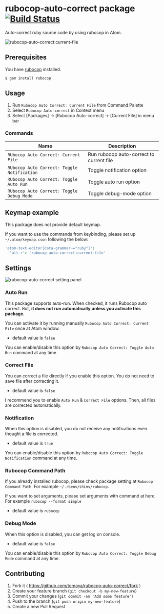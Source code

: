 # rubocop-auto-correct package [![Build Status](https://travis-ci.org/tomoya/rubocop-auto-correct.svg?branch=master)](https://travis-ci.org/tomoya/rubocop-auto-correct)

Auto-correct ruby source code by using rubocop in Atom.

![rubocop-auto-correct:current-file](https://cloud.githubusercontent.com/assets/18009/8393555/a35f1530-1d4f-11e5-9a5f-089927e54f38.gif)

## Prerequisites

You have [rubocop](https://github.com/bbatsov/rubocop) installed.

    $ gem install rubocop

## Usage

1. Run `Rubocop Auto Correct: Current File` from Command Palette
2. Select `Rubocop Auto-correct` in Context menu
3. Select [Packages] -> [Rubocop Auto-correct] -> [Current File] in menu bar

### Commands

| Name | Description |
| ---- | ----------- |
| `RUbocop Auto Correct: Current File` | Run rubocop auto-correct to current file |
| `RUbocop Auto Correct: Toggle Notification` | Toggle notification option |
| `RUbocop Auto Correct: Toggle Auto Run` | Toggle auto run option |
| `RUbocop Auto Correct: Toggle Debug Mode` | Toggle debug-mode option |

## Keymap example

This package does not provide default keymap.

If you want to use the commands from keybinding, please set up `~/.atom/keymap.cson` following the below:

```coffee
'atom-text-editor[data-grammar~="ruby"]':
  'alt-r': 'rubocop-auto-correct:current-file'
```

## Settings

![rubocop-auto-correct setting panel](https://cloud.githubusercontent.com/assets/18009/12009029/a5a30586-aca1-11e5-9bf8-883418341057.png)

### Auto Run

This package supports auto-run. When checked, it runs Rubocop auto correct. But, **it does not run automatically unless you activate this package**.

You can activate it by running manually `Rubocop Auto Correct: Current File` once at Atom window.

- default value is `false`

You can enable/disable this option by `Rubocop Auto Correct: Toggle Auto Run` command at any time.

### Correct File

You can correct a file directly if you enable this option. You do not need to save file after correcting it.

- default value is `false`

I recommend you to enable `Auto Run` & `Correct File` options. Then, all files are corrected automatically.

### Notification

When this option is disabled, you do not receive any notifications even thought a file is corrected.

- default value is `true`

You can enable/disable this option by `Rubocop Auto Correct: Toggle Notification` command at any time.

### Rubocop Command Path

If you already installed rubocop, please check package setting at `Rubocop Command Path`. For example `~/.rbenv/shims/rubocop`.

If you want to set arguments, please set arguments with command at here. For example `rubocop --format simple`

- default value is `rubocop`

### Debug Mode

When this option is disabled, you can get log on console.

- default value is `false`

You can enable/disable this option by `Rubocop Auto Correct: Toggle Debug Mode` command at any time.

## Contributing

1. Fork it ( https://github.com/tomoya/rubocop-auto-correct/fork )
2. Create your feature branch (`git checkout -b my-new-feature`)
3. Commit your changes (`git commit -am 'Add some feature'`)
4. Push to the branch (`git push origin my-new-feature`)
5. Create a new Pull Request
